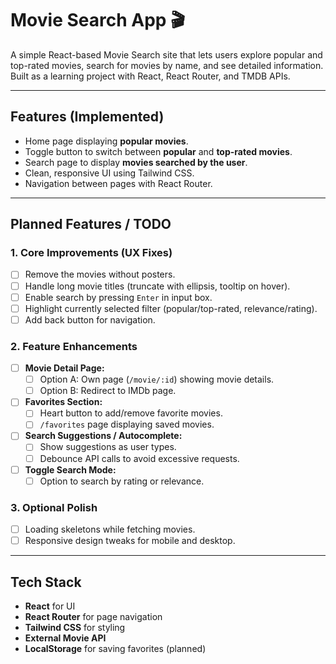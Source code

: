 # Movie Search App 🎬

A simple React-based Movie Search site that lets users explore popular and top-rated movies, search for movies by name, and see detailed information. Built as a learning project with React, React Router, and TMDB APIs.

---

## Features (Implemented)

- Home page displaying **popular movies**.
- Toggle button to switch between **popular** and **top-rated movies**.
- Search page to display **movies searched by the user**.
- Clean, responsive UI using Tailwind CSS.
- Navigation between pages with React Router.

---

## Planned Features / TODO

### 1. Core Improvements (UX Fixes)

- [ ] Remove the movies without posters.
- [ ] Handle long movie titles (truncate with ellipsis, tooltip on hover).
- [ ] Enable search by pressing `Enter` in input box.
- [ ] Highlight currently selected filter (popular/top-rated, relevance/rating).
- [ ] Add back button for navigation.

### 2. Feature Enhancements

- [ ] **Movie Detail Page:**
  - [ ] Option A: Own page (`/movie/:id`) showing movie details.
  - [ ] Option B: Redirect to IMDb page.
- [ ] **Favorites Section:**
  - [ ] Heart button to add/remove favorite movies.
  - [ ] `/favorites` page displaying saved movies.
- [ ] **Search Suggestions / Autocomplete:**
  - [ ] Show suggestions as user types.
  - [ ] Debounce API calls to avoid excessive requests.
- [ ] **Toggle Search Mode:**
  - [ ] Option to search by rating or relevance.

### 3. Optional Polish

- [ ] Loading skeletons while fetching movies.
- [ ] Responsive design tweaks for mobile and desktop.

---

## Tech Stack

- **React** for UI
- **React Router** for page navigation
- **Tailwind CSS** for styling
- **External Movie API**
- **LocalStorage** for saving favorites (planned)
